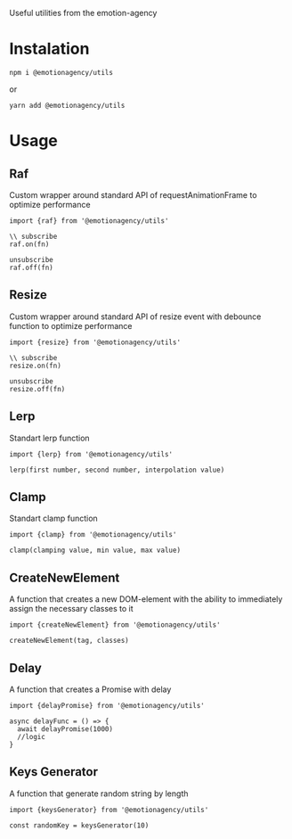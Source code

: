 Useful utilities from the emotion-agency

# Instalation

`npm i @emotionagency/utils`

or

`yarn add @emotionagency/utils`

# Usage

## Raf
Custom wrapper around standard API of requestAnimationFrame to optimize performance

```
import {raf} from '@emotionagency/utils'

\\ subscribe
raf.on(fn)

unsubscribe
raf.off(fn)

```

## Resize
Custom wrapper around standard API of resize event with debounce function to optimize performance

```
import {resize} from '@emotionagency/utils'

\\ subscribe
resize.on(fn)

unsubscribe
resize.off(fn)

```

## Lerp
Standart lerp function

```
import {lerp} from '@emotionagency/utils'

lerp(first number, second number, interpolation value)

```

## Clamp
Standart clamp function

```
import {clamp} from '@emotionagency/utils'

clamp(clamping value, min value, max value)

```

## CreateNewElement
A function that creates a new DOM-element with the ability to immediately assign the necessary classes to it

```
import {createNewElement} from '@emotionagency/utils'

createNewElement(tag, classes)

```

## Delay
A function that creates a Promise with delay

```
import {delayPromise} from '@emotionagency/utils'

async delayFunc = () => {
  await delayPromise(1000)
  //logic
}

```

## Keys Generator
A function that generate random string by length
```
import {keysGenerator} from '@emotionagency/utils'

const randomKey = keysGenerator(10)

```